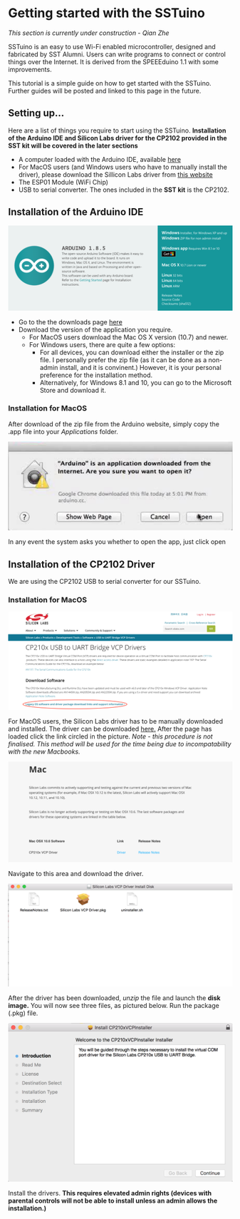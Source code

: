# Getting started with the SSTuino

*This section is currently under construction - Qian Zhe*

SSTuino is an easy to use Wi-Fi enabled microcontroller, designed and fabricated by SST Alumni. Users can write programs to connect or control things over the Internet. It is derived from the SPEEEduino 1.1 with some improvements.

This tutorial is a simple guide on how to get started with the SSTuino. Further guides will be posted and linked to this page in the future.

## Setting up...

Here are a list of things you require to start using the SSTuino. **Installation of the Arduino IDE and Silicon Labs driver for the CP2102 provided in the SST kit will be covered in the later sections**
* A computer loaded with the Arduino IDE, available [here](http://https://www.arduino.cc/en/Main/Software)
* For MacOS users (and Windows users who have to manually install the driver), please download the Sillicon Labs driver from [this website](https://www.silabs.com/products/development-tools/software/usb-to-uart-bridge-vcp-drivers)
* The ESP01 Module (WiFi Chip)
* USB to serial converter. The ones included in the **SST kit** is the CP2102.

## Installation of the Arduino IDE

![Arduino.cc Download Page](/Image%20Assets/Guide%20Image%20Assets/Arduino_Download.png)

*  Go to the the downloads page [here](http://https://www.arduino.cc/en/Main/Software)
*  Download the version of the application you require.
   * For MacOS users download the Mac OS X version (10.7) and newer.
   * For Windows users, there are quite a few options:
      * For all devices, you can download either the installer or the zip file. I personally prefer the zip file (as it can be done as a non-admin install, and it is convinent.) However, it is your personal preference for the installation method.
      * Alternatively, for Windows 8.1 and 10, you can go to the Microsoft Store and download it.

### Installation for MacOS
After download of the zip file from the Arduino website, simply copy the .app file into your *Applications* folder. 

![MacOS prompt](/Image%20Assets/Guide%20Image%20Assets/MacOS_Prompt_Arduino.png)

In any event the system asks you whether to open the app, just click open

## Installation of the CP2102 Driver
We are using the CP2102 USB to serial converter for our SSTuino.

### Installation for MacOS

![Silabs_Download_Main](/Image%20Assets/Guide%20Image%20Assets/Silabs_DownloadPage_Main.png)

For MacOS users, the Silicon Labs driver has to be manually downloaded and installed. The driver can be downloaded [here.](https://www.silabs.com/products/development-tools/software/usb-to-uart-bridge-vcp-drivers)
After the page has loaded click the link circled in the picture. *Note - this procedure is not finalised. This method will be used for the time being due to incompatability with the new Macbooks.*

![Silabs_Download_Mac_legacy](/Image%20Assets/Guide%20Image%20Assets/Silabs_DownloadPage_Legacy_Mac.png)

Navigate to this area and download the driver.

![Silabs_Download_Folder](/Image%20Assets/Guide%20Image%20Assets/Silabs_Download_folder.png)

After the driver has been downloaded, *unzip* the file and launch the **disk image.** You will now see three files, as pictured below. Run the package (.pkg) file.

![Silabs_Installation_App](/Image%20Assets/Guide%20Image%20Assets/Silabs_Install.png)

Install the drivers.  **This requires elevated admin rights (devices with parental controls will not be able to install unless an admin allows the installation.)**

